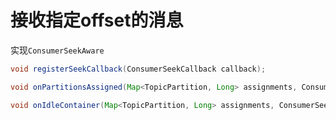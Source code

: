 # 接收指定offset的消息

实现`ConsumerSeekAware`

```java
void registerSeekCallback(ConsumerSeekCallback callback);

void onPartitionsAssigned(Map<TopicPartition, Long> assignments, ConsumerSeekCallback callback);

void onIdleContainer(Map<TopicPartition, Long> assignments, ConsumerSeekCallback callback);
```